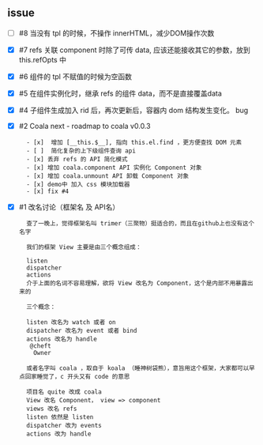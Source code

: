 ## issue

* [ ] #8 当没有 tpl 的时候，不操作 innerHTML，减少DOM操作次数

* [x] #7 refs 关联 component 时除了可传 data, 应该还能接收其它的参数，放到 this.refOpts 中

* [x] #6 组件的 tpl 不赋值的时候为空函数

* [x] #5 在组件实例化时，继承 refs 的组件 data，而不是直接覆盖data

* [x] #4 子组件生成加入 rid 后，再次更新后，容器内 dom 结构发生变化。 bug
 
* [x] #2 Coala next - roadmap to coala v0.0.3
  
  ```
    - [x]  增加 [__this.$__], 指向 this.el.find ，更方便查找 DOM 元素
    - [ ]  简化复杂的上下级组件查询 api
    - [x] 丢弃 refs 的 API 简化模式
    - [x] 增加 coala.component API 实例化 Component 对象
    - [x] 增加 coala.unmount API 卸载 Component 对象
    - [x] demo中 加入 css 模块加载器
    - [x] fix #4
  ```

* [x] #1 改名讨论（框架名 及 API名）

  ```
    查了一晚上，觉得框架名叫 trimer（三聚物）挺适合的，而且在github上也没有这个名字

    我们的框架 View 主要是由三个概念组成：

    listen
    dispatcher
    actions
    介于上面的名词不容易理解，欲将 View 改名为 Component，这个是内部不用暴露出来的

    三个概念：

    listen 改名为 watch 或者 on
    dispatcher 改名为 event 或者 bind
    actions 改名为 handle
     @cheft
      Owner

    或者名字叫 coala ，取自于 koala （睡神树袋熊），意旨用这个框架，大家都可以早点回家睡觉了，c 开头又有 code 的意思

    项目名 quite 改成 coala
    View 改名 Component， view => component
    views 改名 refs
    listen 依然是 listen
    dispatcher 改为 events
    actions 改为 handle
  ```